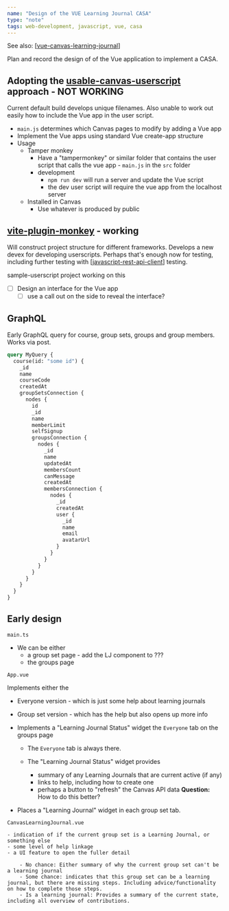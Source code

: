 ```yaml
---
name: "Design of the VUE Learning Journal CASA"
type: "note"
tags: web-development, javascript, vue, casa
---
```


See also: [[vue-canvas-learning-journal]]

Plan and record the design of of the Vue application to implement a CASA.


## Adopting the [usable-canvas-userscript](https://github.com/djplaner/usable-canvas-userscript/tree/main) approach - NOT WORKING

Current default build develops unique filenames. Also unable to work out easily how to include the Vue app in the user script.

- `main.js` determines which Canvas pages to modify by adding a Vue app
- Implement the Vue apps using standard Vue create-app structure
- Usage 
    - Tamper monkey
      - Have a "tampermonkey" or similar folder that contains the user script that calls the vue app - `main.js` in the `src` folder 
      - development 
        - `npm run dev` will run a server and update the Vue script
        - the dev user script will require the vue app from the localhost server
    - Installed in Canvas
        - Use whatever is produced by public

## [vite-plugin-monkey](https://github.com/lisonge/vite-plugin-monkey/tree/main) - working

Will construct project structure for different frameworks. Develops a new devex for developing userscripts. Perhaps that's enough now for testing, including further testing with [[javascript-rest-api-client]] testing.

sample-userscript project working on this 

- [ ] Design an interface for the Vue app
    - [ ] use a call out on the side to reveal the interface?

## GraphQL

Early GraphQL query for course, group sets, groups and group members.  Works via post.

```graphql
query MyQuery {
  course(id: "some id") {
    _id
    name
    courseCode
    createdAt
    groupSetsConnection {
      nodes {
        id
        _id
        name
        memberLimit
        selfSignup
        groupsConnection {
          nodes {
            _id
            name
            updatedAt
            membersCount
            canMessage
            createdAt
            membersConnection {
              nodes {
                _id
                createdAt
                user {
                  _id
                  name
                  email
                  avatarUrl
                }
              }
            }
          }
        }
      }
    }
  }
}
```

## Early design 

`main.ts` 

- We can be either 
    - a group set page - add the LJ component to ???
    - the groups page 

`App.vue` 

Implements either the 

- Everyone version - which is just some help about learning journals
- Group set version - which has the help but also opens up more info

- Implements a "Learning Journal Status" widget the `Everyone` tab on the groups page

    - The `Everyone` tab is always there.
    - The "Learning Journal Status" widget provides 

        - summary of any Learning Journals that are current active (if any)
        - links to help, including how to create one
        - perhaps a button to "refresh" the Canvas API data **Question:** How to do this better?

- Places a "Learning Journal" widget in each group set tab.


`CanvasLearningJournal.vue`

    - indication of if the current group set is a Learning Journal, or something else 
    - some level of help linkage
    - a UI feature to open the fuller detail

        - No chance: Either summary of why the current group set can't be a learning journal 
        - Some chance: indicates that this group set can be a learning journal, but there are missing steps. Including advice/functionality on how to complete those steps.
        - Is a learning journal: Provides a summary of the current state, including all overview of contributions.



[//begin]: # "Autogenerated link references for markdown compatibility"
[vue-canvas-learning-journal]: vue-canvas-learning-journal "vue-canvas-learning-journal"
[javascript-rest-api-client]: ../Web-development/javascript-rest-api-client "javascript-rest-api-client"
[//end]: # "Autogenerated link references"